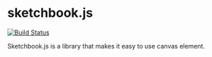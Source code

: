 # sketchbook.js

[![Build Status](https://travis-ci.org/egaoneko/sketchbook.js.svg?branch=master)](https://travis-ci.org/egaoneko/sketchbook.js)

Sketchbook.js is a library that makes it easy to use canvas element.
